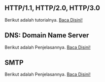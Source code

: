 ## HTTP/1.1, HTTP/2.0, HTTP/3.0
Berikut adalah tutorialnya. [Baca Disini!](./HTTP/README.md)

## DNS: Domain Name Server
Berikut adalah Penjelasannya. [Baca Disini!](./DNS/README.md)

## SMTP
Berikut adalah Penjelasannya. [Baca Disini!](./SMTP/README.md)